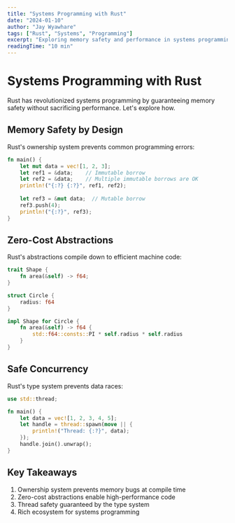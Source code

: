 ```yaml
---
title: "Systems Programming with Rust"
date: "2024-01-10"
author: "Jay Wyawhare"
tags: ["Rust", "Systems", "Programming"]
excerpt: "Exploring memory safety and performance in systems programming with Rust"
readingTime: "10 min"
---
```


# Systems Programming with Rust

Rust has revolutionized systems programming by guaranteeing memory safety without sacrificing performance. Let's explore how.

## Memory Safety by Design

Rust's ownership system prevents common programming errors:

```rust
fn main() {
    let mut data = vec![1, 2, 3];
    let ref1 = &data;    // Immutable borrow
    let ref2 = &data;    // Multiple immutable borrows are OK
    println!("{:?} {:?}", ref1, ref2);
    
    let ref3 = &mut data;  // Mutable borrow
    ref3.push(4);
    println!("{:?}", ref3);
}
```

## Zero-Cost Abstractions

Rust's abstractions compile down to efficient machine code:

```rust
trait Shape {
    fn area(&self) -> f64;
}

struct Circle {
    radius: f64
}

impl Shape for Circle {
    fn area(&self) -> f64 {
        std::f64::consts::PI * self.radius * self.radius
    }
}
```

## Safe Concurrency

Rust's type system prevents data races:

```rust
use std::thread;

fn main() {
    let data = vec![1, 2, 3, 4, 5];
    let handle = thread::spawn(move || {
        println!("Thread: {:?}", data);
    });
    handle.join().unwrap();
}
```

## Key Takeaways

1. Ownership system prevents memory bugs at compile time
2. Zero-cost abstractions enable high-performance code
3. Thread safety guaranteed by the type system
4. Rich ecosystem for systems programming
